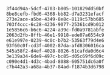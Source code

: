 
                3f44d94a-5dcf-4703-b805-101829dd50bf
                8be8cefb-fbd6-4368-bb82-d7a3231efacf
                273e2ace-a5be-4349-8e8c-8119c57bb685
                703f4ccc-6c28-4236-9077-25361cd9b012
                1e5856c6-b6c6-4224-a39c-fd0a9781abfe
                2063d2fb-8ffb-46e1-9918-ede07a6554c9
                e61e997e-0239-4c0c-b7b2-53563f79d4e6
                93f60c0f-cd3f-4002-87da-afd8306016ca
                545a58f2-d4ef-4028-8026-61cafda0d6c4
                3e139a34-6de9-497c-bc85-d05c69f6d09c
                c090e4d1-4d3c-4bad-8088-605751dc6a0f
                c7b442a3-a68a-4b37-84ad-f1874b3d6798
                
